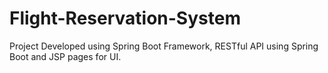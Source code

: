 # Flight-Reservation-System
Project Developed using Spring Boot Framework, RESTful API using Spring Boot and JSP pages for UI. 
